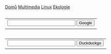 <meta charset="UTF-8">
<base target="_blank">


[Domů](index.php) [Multimedia](mm.php) [Linux](linux.php) [Ekologie](ekologie.php)

<form method="get" action="http://www.google.com/search">


<table border="0" align="left" cellpadding="0">
<tr><td>
<input type="text"   name="q" size="25"
maxlength="255" value="" />
<input type="submit" value="Google" /></td></tr>
<tr><td align="left" style="font-size:75%">

</td></tr></table>

</form>

<br />

<form method="get" action="https://duckduckgo.com/?q=%s">


<table border="0" align="left" cellpadding="0">
<tr><td>
<input type="text"   name="q" size="25"
maxlength="255" value="" />
<input type="submit" value="Duckduckgo" /></td></tr>
<tr><td align="left" style="font-size:75%">

</td></tr></table>

</form>
<br />

